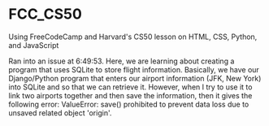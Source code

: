 # FCC_CS50
Using FreeCodeCamp and Harvard's CS50 lesson on HTML, CSS, Python, and JavaScript


Ran into an issue at 6:49:53. Here, we are learning about creating a program that uses SQLite to store flight information. Basically, we have our Django/Python
program that enters our airport information (JFK, New York) into SQLite and so that we can retrieve it. However, when I try to use it to link two airports
together and then save the information, then it gives the following error:
      ValueError: save() prohibited to prevent data loss due to unsaved related object 'origin'.
